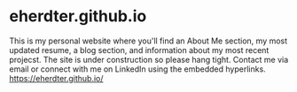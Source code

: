 # eherdter.github.io

This is my personal website where you'll find an About Me section, my most updated resume, a blog section, and information about my most recent projecst. The site is under construction so please hang tight. 
Contact me via email or connect with me on LinkedIn using the embedded hyperlinks. 
https://eherdter.github.io/

